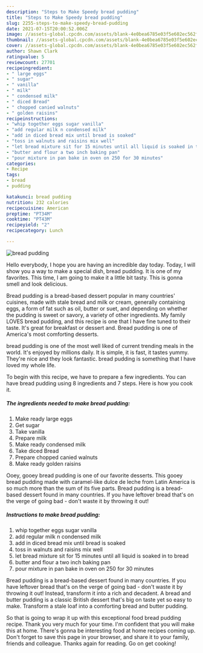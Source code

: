 ```yaml
---
description: "Steps to Make Speedy bread pudding"
title: "Steps to Make Speedy bread pudding"
slug: 2255-steps-to-make-speedy-bread-pudding
date: 2021-07-15T20:00:52.006Z
image: //assets-global.cpcdn.com/assets/blank-4e0bea6785e03f5e602ec562f230caae08da540cada707380b4fe1bbebba43da.png
thumbnail: //assets-global.cpcdn.com/assets/blank-4e0bea6785e03f5e602ec562f230caae08da540cada707380b4fe1bbebba43da.png
cover: //assets-global.cpcdn.com/assets/blank-4e0bea6785e03f5e602ec562f230caae08da540cada707380b4fe1bbebba43da.png
author: Shawn Clark
ratingvalue: 5
reviewcount: 27701
recipeingredient:
- " large eggs"
- " sugar"
- " vanilla"
- " milk"
- " condensed milk"
- " diced Bread"
- " chopped canied walnuts"
- " golden raisins"
recipeinstructions:
- "whip together eggs sugar vanilla"
- "add regular milk n condensed milk"
- "add in diced bread mix until bread is soaked"
- "toss in walnuts and raisins mix well"
- "let bread mixture sit for 15 minutes until all liquid is soaked in to bread"
- "butter and flour a two inch baking pan"
- "pour mixture in pan bake in oven on 250 for 30 minutes"
categories:
- Recipe
tags:
- bread
- pudding

katakunci: bread pudding 
nutrition: 232 calories
recipecuisine: American
preptime: "PT34M"
cooktime: "PT43M"
recipeyield: "2"
recipecategory: Lunch

---
```



![bread pudding](//assets-global.cpcdn.com/assets/blank-4e0bea6785e03f5e602ec562f230caae08da540cada707380b4fe1bbebba43da.png)

Hello everybody, I hope you are having an incredible day today. Today, I will show you a way to make a special dish, bread pudding. It is one of my favorites. This time, I am going to make it a little bit tasty. This is gonna smell and look delicious.

Bread pudding is a bread-based dessert popular in many countries&#39; cuisines, made with stale bread and milk or cream, generally containing eggs, a form of fat such as oil, butter or suet, and depending on whether the pudding is sweet or savory, a variety of other ingredients. My family LOVES bread pudding, and this recipe is one that I have fine tuned to their taste. It&#39;s great for breakfast or dessert and. Bread pudding is one of America&#39;s most comforting desserts.

bread pudding is one of the most well liked of current trending meals in the world. It's enjoyed by millions daily. It is simple, it is fast, it tastes yummy. They're nice and they look fantastic. bread pudding is something that I have loved my whole life.


To begin with this recipe, we have to prepare a few ingredients. You can have bread pudding using 8 ingredients and 7 steps. Here is how you cook it.

<!--inarticleads1-->

##### The ingredients needed to make bread pudding:

1. Make ready  large eggs
1. Get  sugar
1. Take  vanilla
1. Prepare  milk
1. Make ready  condensed milk
1. Take  diced Bread
1. Prepare  chopped canied walnuts
1. Make ready  golden raisins


Ooey, gooey bread pudding is one of our favorite desserts. This gooey bread pudding made with caramel-like dulce de leche from Latin America is so much more than the sum of its five parts. Bread pudding is a bread-based dessert found in many countries. If you have leftover bread that&#39;s on the verge of going bad - don&#39;t waste it by throwing it out! 

<!--inarticleads2-->

##### Instructions to make bread pudding:

1. whip together eggs sugar vanilla
1. add regular milk n condensed milk
1. add in diced bread mix until bread is soaked
1. toss in walnuts and raisins mix well
1. let bread mixture sit for 15 minutes until all liquid is soaked in to bread
1. butter and flour a two inch baking pan
1. pour mixture in pan bake in oven on 250 for 30 minutes


Bread pudding is a bread-based dessert found in many countries. If you have leftover bread that&#39;s on the verge of going bad - don&#39;t waste it by throwing it out! Instead, transform it into a rich and decadent. A bread and butter pudding is a classic British dessert that&#39;s big on taste yet so easy to make. Transform a stale loaf into a comforting bread and butter pudding. 

So that is going to wrap it up with this exceptional food bread pudding recipe. Thank you very much for your time. I'm confident that you will make this at home. There's gonna be interesting food at home recipes coming up. Don't forget to save this page in your browser, and share it to your family, friends and colleague. Thanks again for reading. Go on get cooking!
